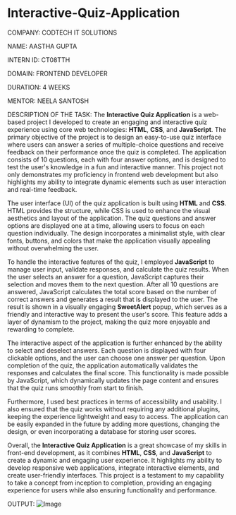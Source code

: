 # Interactive-Quiz-Application

COMPANY: CODTECH IT SOLUTIONS

NAME: AASTHA GUPTA

INTERN ID: CT08TTH

DOMAIN: FRONTEND DEVELOPER

DURATION: 4 WEEKS

MENTOR: NEELA SANTOSH

DESCRIPTION OF THE TASK: The **Interactive Quiz Application** is a web-based project I developed to create an engaging and interactive quiz experience using core web technologies: **HTML**, **CSS**, and **JavaScript**. The primary objective of the project is to design an easy-to-use quiz interface where users can answer a series of multiple-choice questions and receive feedback on their performance once the quiz is completed. The application consists of 10 questions, each with four answer options, and is designed to test the user's knowledge in a fun and interactive manner. This project not only demonstrates my proficiency in frontend web development but also highlights my ability to integrate dynamic elements such as user interaction and real-time feedback. 

The user interface (UI) of the quiz application is built using **HTML** and **CSS**. HTML provides the structure, while CSS is used to enhance the visual aesthetics and layout of the application. The quiz questions and answer options are displayed one at a time, allowing users to focus on each question individually. The design incorporates a minimalist style, with clear fonts, buttons, and colors that make the application visually appealing without overwhelming the user.

To handle the interactive features of the quiz, I employed **JavaScript** to manage user input, validate responses, and calculate the quiz results. When the user selects an answer for a question, JavaScript captures their selection and moves them to the next question. After all 10 questions are answered, JavaScript calculates the total score based on the number of correct answers and generates a result that is displayed to the user. The result is shown in a visually engaging **SweetAlert** popup, which serves as a friendly and interactive way to present the user's score. This feature adds a layer of dynamism to the project, making the quiz more enjoyable and rewarding to complete.

The interactive aspect of the application is further enhanced by the ability to select and deselect answers. Each question is displayed with four clickable options, and the user can choose one answer per question. Upon completion of the quiz, the application automatically validates the responses and calculates the final score. This functionality is made possible by JavaScript, which dynamically updates the page content and ensures that the quiz runs smoothly from start to finish. 

Furthermore, I used best practices in terms of accessibility and usability. I also ensured that the quiz works without requiring any additional plugins, keeping the experience lightweight and easy to access. The application can be easily expanded in the future by adding more questions, changing the design, or even incorporating a database for storing user scores. 

Overall, the **Interactive Quiz Application** is a great showcase of my skills in front-end development, as it combines **HTML**, **CSS**, and **JavaScript** to create a dynamic and engaging user experience. It highlights my ability to develop responsive web applications, integrate interactive elements, and create user-friendly interfaces. This project is a testament to my capability to take a concept from inception to completion, providing an engaging experience for users while also ensuring functionality and performance.

OUTPUT: ![Image](https://github.com/user-attachments/assets/69721d2a-a055-49b6-bbea-ad33e48cbc00)
